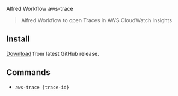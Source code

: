 Alfred Workflow aws-trace

> Alfred Workflow to open Traces in AWS CloudWatch Insights

## Install

[Download](https://github.com/elsmr/alfred-aws-trace-workflow/releases/download/v0.3.0/AWS-CloudWatch-Trace.alfredworkflow) from latest GitHub release.

## Commands

- `aws-trace {trace-id}`

